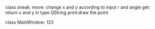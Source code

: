class sneak:
    move: change x and y according to input r and angle
    get: return x and y in type QString
    print:draw the point

class MainWindow:
    123